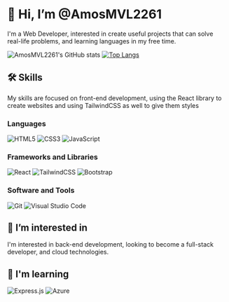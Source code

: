 # 👋 Hi, I’m @AmosMVL2261

I'm a Web Developer, interested in create useful projects that can solve real-life problems, and learning languages in my free time. 

![AmosMVL2261's GitHub stats](https://github-readme-stats-git-masterrstaa-rickstaa.vercel.app/api?username=AmosMVL2261&show_icons=true&theme=radical)
[![Top Langs](https://github-readme-stats-git-masterrstaa-rickstaa.vercel.app/api/top-langs/?username=AmosMVL2261&layout=compact)](https://github.com/anuraghazra/github-readme-stats)

## 🛠 Skills

My skills are focused on front-end development, using the React library to create websites and using TailwindCSS as well to give them styles

### Languages

![HTML5](https://img.shields.io/badge/html5-%23E34F26.svg?style=for-the-badge&logo=html5&logoColor=white)
![CSS3](https://img.shields.io/badge/css3-%231572B6.svg?style=for-the-badge&logo=css3&logoColor=white)
![JavaScript](https://img.shields.io/badge/javascript-%23323330.svg?style=for-the-badge&logo=javascript&logoColor=%23F7DF1E)

### Frameworks and Libraries

![React](https://img.shields.io/badge/react-%2320232a.svg?style=for-the-badge&logo=react&logoColor=%2361DAFB)
![TailwindCSS](https://img.shields.io/badge/tailwindcss-%2338B2AC.svg?style=for-the-badge&logo=tailwind-css&logoColor=white)
![Bootstrap](https://img.shields.io/badge/bootstrap-%23563D7C.svg?style=for-the-badge&logo=bootstrap&logoColor=white)

### Software and Tools

![Git](https://img.shields.io/badge/git-%23F05033.svg?style=for-the-badge&logo=git&logoColor=white)
![Visual Studio Code](https://img.shields.io/badge/Visual%20Studio%20Code-0078d7.svg?style=for-the-badge&logo=visual-studio-code&logoColor=white)

## 👀 I’m interested in

I'm interested in back-end development, looking to become a full-stack developer, and cloud technologies.

## 🌱 I'm learning

![Express.js](https://img.shields.io/badge/express.js-%23404d59.svg?style=for-the-badge&logo=express&logoColor=%2361DAFB)
![Azure](https://img.shields.io/badge/azure-%230072C6.svg?style=for-the-badge&logo=microsoftazure&logoColor=white)


<!---
AmosMVL2261/AmosMVL2261 is a ✨ special ✨ repository because its `README.md` (this file) appears on your GitHub profile.
You can click the Preview link to take a look at your changes.
--->
